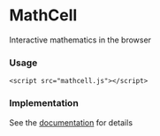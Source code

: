 # MathCell

Interactive mathematics in the browser

### Usage ###

```
<script src="mathcell.js"></script>
```

### Implementation ###

See the <a href="https://paulmasson.github.io/mathcell/">documentation</a> for details